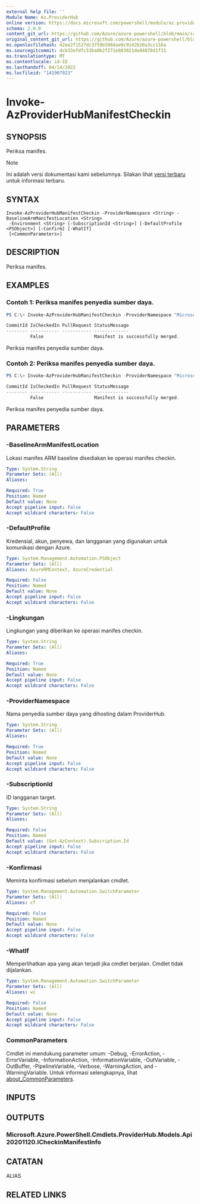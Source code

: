 ```yaml
---
external help file: ''
Module Name: Az.ProviderHub
online version: https://docs.microsoft.com/powershell/module/az.providerhub/invoke-azproviderhubmanifestcheckin
schema: 2.0.0
content_git_url: https://github.com/Azure/azure-powershell/blob/main/src/ProviderHub/help/Invoke-AzProviderHubManifestCheckin.md
original_content_git_url: https://github.com/Azure/azure-powershell/blob/main/src/ProviderHub/help/Invoke-AzProviderHubManifestCheckin.md
ms.openlocfilehash: 42ee2f1527dc3759b5984ae0c9142b20a3cc116a
ms.sourcegitcommit: dcb33efdfc53ba0b2f271e883021de84878d1f31
ms.translationtype: MT
ms.contentlocale: id-ID
ms.lasthandoff: 04/14/2022
ms.locfileid: "141907923"
---
```

# Invoke-AzProviderHubManifestCheckin

## SYNOPSIS
Periksa manifes.

> [!NOTE]
>Ini adalah versi dokumentasi kami sebelumnya. Silakan lihat [versi terbaru](/powershell/module/az.providerhub/invoke-azproviderhubmanifestcheckin) untuk informasi terbaru.

## SYNTAX

```
Invoke-AzProviderHubManifestCheckin -ProviderNamespace <String> -BaselineArmManifestLocation <String>
 -Environment <String> [-SubscriptionId <String>] [-DefaultProfile <PSObject>] [-Confirm] [-WhatIf]
 [<CommonParameters>]
```

## DESCRIPTION
Periksa manifes.

## EXAMPLES

### Contoh 1: Periksa manifes penyedia sumber daya.
```powershell
PS C:\> Invoke-AzProviderHubManifestCheckin -ProviderNamespace "Microsoft.Contoso" -BaselineArmManifestLocation "NorthEurope" -Environment "Canary"

CommitId IsCheckedIn PullRequest StatusMessage
-------- ----------- ----------- -------------
         False                   Manifest is successfully merged.
```

Periksa manifes penyedia sumber daya.

### Contoh 2: Periksa manifes penyedia sumber daya.
```powershell
PS C:\> Invoke-AzProviderHubManifestCheckin -ProviderNamespace "Microsoft.Contoso" -BaselineArmManifestLocation "EastUS2EUAP" -Environment "Prod"

CommitId IsCheckedIn PullRequest StatusMessage
-------- ----------- ----------- -------------
         False                   Manifest is successfully merged.
```

Periksa manifes penyedia sumber daya.

## PARAMETERS

### -BaselineArmManifestLocation
Lokasi manifes ARM baseline disediakan ke operasi manifes checkin.

```yaml
Type: System.String
Parameter Sets: (All)
Aliases:

Required: True
Position: Named
Default value: None
Accept pipeline input: False
Accept wildcard characters: False
```

### -DefaultProfile
Kredensial, akun, penyewa, dan langganan yang digunakan untuk komunikasi dengan Azure.

```yaml
Type: System.Management.Automation.PSObject
Parameter Sets: (All)
Aliases: AzureRMContext, AzureCredential

Required: False
Position: Named
Default value: None
Accept pipeline input: False
Accept wildcard characters: False
```

### -Lingkungan
Lingkungan yang diberikan ke operasi manifes checkin.

```yaml
Type: System.String
Parameter Sets: (All)
Aliases:

Required: True
Position: Named
Default value: None
Accept pipeline input: False
Accept wildcard characters: False
```

### -ProviderNamespace
Nama penyedia sumber daya yang dihosting dalam ProviderHub.

```yaml
Type: System.String
Parameter Sets: (All)
Aliases:

Required: True
Position: Named
Default value: None
Accept pipeline input: False
Accept wildcard characters: False
```

### -SubscriptionId
ID langganan target.

```yaml
Type: System.String
Parameter Sets: (All)
Aliases:

Required: False
Position: Named
Default value: (Get-AzContext).Subscription.Id
Accept pipeline input: False
Accept wildcard characters: False
```

### -Konfirmasi
Meminta konfirmasi sebelum menjalankan cmdlet.

```yaml
Type: System.Management.Automation.SwitchParameter
Parameter Sets: (All)
Aliases: cf

Required: False
Position: Named
Default value: None
Accept pipeline input: False
Accept wildcard characters: False
```

### -WhatIf
Memperlihatkan apa yang akan terjadi jika cmdlet berjalan.
Cmdlet tidak dijalankan.

```yaml
Type: System.Management.Automation.SwitchParameter
Parameter Sets: (All)
Aliases: wi

Required: False
Position: Named
Default value: None
Accept pipeline input: False
Accept wildcard characters: False
```

### CommonParameters
Cmdlet ini mendukung parameter umum: -Debug, -ErrorAction, -ErrorVariable, -InformationAction, -InformationVariable, -OutVariable, -OutBuffer, -PipelineVariable, -Verbose, -WarningAction, and -WarningVariable. Untuk informasi selengkapnya, lihat [about_CommonParameters](http://go.microsoft.com/fwlink/?LinkID=113216).

## INPUTS

## OUTPUTS

### Microsoft.Azure.PowerShell.Cmdlets.ProviderHub.Models.Api20201120.ICheckinManifestInfo

## CATATAN

ALIAS

## RELATED LINKS

